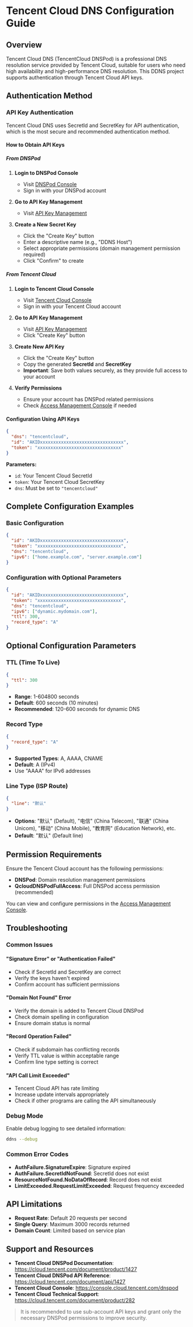 # Tencent Cloud DNS Configuration Guide

## Overview

Tencent Cloud DNS (TencentCloud DNSPod) is a professional DNS resolution service provided by Tencent Cloud, suitable for users who need high availability and high-performance DNS resolution. This DDNS project supports authentication through Tencent Cloud API keys.

## Authentication Method

### API Key Authentication

Tencent Cloud DNS uses SecretId and SecretKey for API authentication, which is the most secure and recommended authentication method.

#### How to Obtain API Keys

##### From DNSPod

1. **Login to DNSPod Console**
    - Visit [DNSPod Console](https://console.dnspod.cn/)
    - Sign in with your DNSPod account

2. **Go to API Key Management**
    - Visit [API Key Management](https://console.dnspod.cn/account/token)

3. **Create a New Secret Key**
    - Click the "Create Key" button
    - Enter a descriptive name (e.g., "DDNS Host")
    - Select appropriate permissions (domain management permission required)
    - Click "Confirm" to create

##### From Tencent Cloud

1. **Login to Tencent Cloud Console**
    - Visit [Tencent Cloud Console](https://console.cloud.tencent.com/)
    - Sign in with your Tencent Cloud account

2. **Go to API Key Management**
    - Visit [API Key Management](https://console.cloud.tencent.com/cam/capi)
    - Click "Create Key" button

3. **Create New API Key**
    - Click the "Create Key" button
    - Copy the generated **SecretId** and **SecretKey**
    - **Important**: Save both values securely, as they provide full access to your account

4. **Verify Permissions**
    - Ensure your account has DNSPod related permissions
    - Check [Access Management Console](https://console.cloud.tencent.com/cam/policy) if needed

#### Configuration Using API Keys

```json
{
  "dns": "tencentcloud",
  "id": "AKIDxxxxxxxxxxxxxxxxxxxxxxxxxxxxxxxx",
  "token": "xxxxxxxxxxxxxxxxxxxxxxxxxxxxxxxx"
}
```

**Parameters:**

- `id`: Your Tencent Cloud SecretId
- `token`: Your Tencent Cloud SecretKey
- `dns`: Must be set to `"tencentcloud"`

## Complete Configuration Examples

### Basic Configuration

```json
{
  "id": "AKIDxxxxxxxxxxxxxxxxxxxxxxxxxxxxxxxx",
  "token": "xxxxxxxxxxxxxxxxxxxxxxxxxxxxxxxx",
  "dns": "tencentcloud",
  "ipv6": ["home.example.com", "server.example.com"]
}
```

### Configuration with Optional Parameters

```json
{
  "id": "AKIDxxxxxxxxxxxxxxxxxxxxxxxxxxxxxxxx",
  "token": "xxxxxxxxxxxxxxxxxxxxxxxxxxxxxxxx",
  "dns": "tencentcloud",
  "ipv6": ["dynamic.mydomain.com"],
  "ttl": 300,
  "record_type": "A"
}
```

## Optional Configuration Parameters

### TTL (Time To Live)

```json
{
  "ttl": 300
}
```

- **Range**: 1-604800 seconds
- **Default**: 600 seconds (10 minutes)
- **Recommended**: 120-600 seconds for dynamic DNS

### Record Type

```json
{
  "record_type": "A"
}
```

- **Supported Types**: A, AAAA, CNAME
- **Default**: A (IPv4)
- Use "AAAA" for IPv6 addresses

### Line Type (ISP Route)

```json
{
  "line": "默认"
}
```

- **Options**: "默认" (Default), "电信" (China Telecom), "联通" (China Unicom), "移动" (China Mobile), "教育网" (Education Network), etc.
- **Default**: "默认" (Default line)

## Permission Requirements

Ensure the Tencent Cloud account has the following permissions:

- **DNSPod**: Domain resolution management permissions
- **QcloudDNSPodFullAccess**: Full DNSPod access permission (recommended)

You can view and configure permissions in the [Access Management Console](https://console.cloud.tencent.com/cam/policy).

## Troubleshooting

### Common Issues

#### "Signature Error" or "Authentication Failed"

- Check if SecretId and SecretKey are correct
- Verify the keys haven't expired
- Confirm account has sufficient permissions

#### "Domain Not Found" Error

- Verify the domain is added to Tencent Cloud DNSPod
- Check domain spelling in configuration
- Ensure domain status is normal

#### "Record Operation Failed"

- Check if subdomain has conflicting records
- Verify TTL value is within acceptable range
- Confirm line type setting is correct

#### "API Call Limit Exceeded"

- Tencent Cloud API has rate limiting
- Increase update intervals appropriately
- Check if other programs are calling the API simultaneously

### Debug Mode

Enable debug logging to see detailed information:

```sh
ddns --debug
```

### Common Error Codes

- **AuthFailure.SignatureExpire**: Signature expired
- **AuthFailure.SecretIdNotFound**: SecretId does not exist
- **ResourceNotFound.NoDataOfRecord**: Record does not exist
- **LimitExceeded.RequestLimitExceeded**: Request frequency exceeded

## API Limitations

- **Request Rate**: Default 20 requests per second
- **Single Query**: Maximum 3000 records returned
- **Domain Count**: Limited based on service plan

## Support and Resources

- **Tencent Cloud DNSPod Documentation**: <https://cloud.tencent.com/document/product/1427>
- **Tencent Cloud DNSPod API Reference**: <https://cloud.tencent.com/document/api/1427>
- **Tencent Cloud Console**: <https://console.cloud.tencent.com/dnspod>
- **Tencent Cloud Technical Support**: <https://cloud.tencent.com/document/product/282>

> It is recommended to use sub-account API keys and grant only the necessary DNSPod permissions to improve security.
